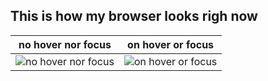 ## This is how my browser looks righ now

no hover nor focus             |  on hover or focus
:-------------------------:|:-------------------------:
![no hover nor focus](https://i.imgur.com/rYse1Cu.png)  |  ![on hover or focus](https://i.imgur.com/JSV9gRf.png)




